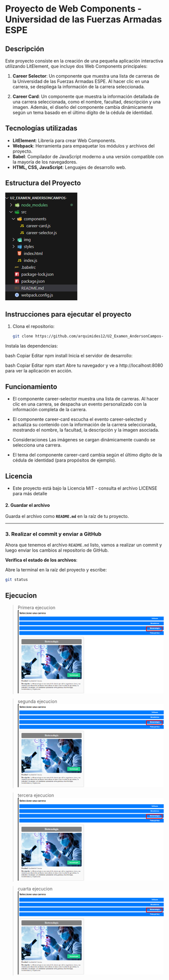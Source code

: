 # Proyecto de Web Components - Universidad de las Fuerzas Armadas ESPE

## Descripción

Este proyecto consiste en la creación de una pequeña aplicación interactiva utilizando LitElement, que incluye dos Web Components principales:

1. **Career Selector**: Un componente que muestra una lista de carreras de la Universidad de las Fuerzas Armadas ESPE. Al hacer clic en una carrera, se despliega la información de la carrera seleccionada.
   
2. **Career Card**: Un componente que muestra la información detallada de una carrera seleccionada, como el nombre, facultad, descripción y una imagen. Además, el diseño del componente cambia dinámicamente según un tema basado en el último dígito de la cédula de identidad.

## Tecnologías utilizadas

- **LitElement**: Librería para crear Web Components.
- **Webpack**: Herramienta para empaquetar los módulos y archivos del proyecto.
- **Babel**: Compilador de JavaScript moderno a una versión compatible con la mayoría de los navegadores.
- **HTML, CSS, JavaScript**: Lenguajes de desarrollo web.

## Estructura del Proyecto

![Captura de ejecución](doc/estru.png)


## Instrucciones para ejecutar el proyecto

1. Clona el repositorio:

   ```bash
   git clone https://github.com/arquimides12/U2_Examen_AndersonCampos-.git
   ```

Instala las dependencias:

bash
Copiar
Editar
npm install
Inicia el servidor de desarrollo:

bash
Copiar
Editar
npm start
Abre tu navegador y ve a http://localhost:8080 para ver la aplicación en acción.

## Funcionamiento
- El componente career-selector muestra una lista de carreras. Al hacer clic en una carrera, se despacha un evento personalizado con la información completa de la carrera.

- El componente career-card escucha el evento career-selected y actualiza su contenido con la información de la carrera seleccionada, mostrando el nombre, la facultad, la descripción y la imagen asociada.

- Consideraciones
Las imágenes se cargan dinámicamente cuando se selecciona una carrera.

- El tema del componente career-card cambia según el último dígito de la cédula de identidad (para propósitos de ejemplo).

## Licencia

- Este proyecto está bajo la Licencia MIT - consulta el archivo LICENSE para más detalle


#### **2. Guardar el archivo**

Guarda el archivo como **`README.md`** en la raíz de tu proyecto.

---

### **3. Realizar el commit y enviar a GitHub**

Ahora que tenemos el archivo `README.md` listo, vamos a realizar un commit y luego enviar los cambios al repositorio de GitHub.

 **Verifica el estado de los archivos**:

   Abre la terminal en la raíz del proyecto y escribe:

   ```bash
   git status
```
## Ejecucion 

> Primera ejecucion
![Captura de ejecución](doc/bio.png)

> segunda ejecucion
![Captura de ejecución](doc/bio.png)

> tercera ejecucion
![Captura de ejecución](doc/bio.png)

> cuarta ejecucion
![Captura de ejecución](doc/bio.png)

